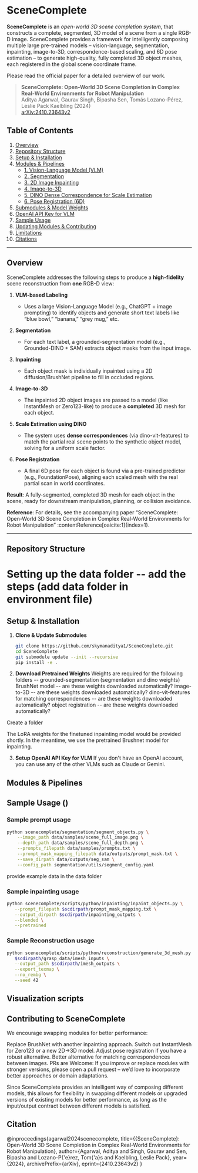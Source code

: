# SceneComplete

**SceneComplete** is an *open-world 3D scene completion system*, that constructs a complete, segmented, 3D model of a scene from a single RGB-D image. SceneComplete provides a framework for intelligently composing multiple large pre-trained models – vision-language, segmentation, inpainting, image-to-3D, correspondence-based scaling, and 6D pose estimation – to generate high-quality, fully completed 3D object meshes, each registered in the global scene coordinate frame. 

Please read the official paper for a detailed overview of our work. 
> **SceneComplete: Open-World 3D Scene Completion in Complex Real-World Environments for Robot Manipulation**  
> Aditya Agarwal, Gaurav Singh, Bipasha Sen, Tomás Lozano-Pérez, Leslie Pack Kaelbling (2024)  
> [arXiv:2410.23643v2]()

## Table of Contents

1. [Overview](#overview)
2. [Repository Structure](#repository-structure)
3. [Setup & Installation](#setup--installation)
4. [Modules & Pipelines](#modules--pipelines)
   - [1. Vision-Language Model (VLM)](#1-vision-language-model-vlm)
   - [2. Segmentation](#2-segmentation)
   - [3. 2D Image Inpainting](#3-2d-image-inpainting)
   - [4. Image-to-3D](#4-image-to-3d)
   - [5. DINO Dense Correspondence for Scale Estimation](#5-dino-dense-correspondence-for-scale-estimation)
   - [6. Pose Registration (6D)](#6-pose-registration-6d)
5. [Submodules & Model Weights](#submodules--model-weights)
6. [OpenAI API Key for VLM](#openai-api-key-for-vlm)
7. [Sample Usage](#sample-usage)
8. [Updating Modules & Contributing](#updating-modules--contributing)
9. [Limitations](#limitations)
10. [Citations](#citations)

---

## Overview

SceneComplete addresses the following steps to produce a **high-fidelity** scene reconstruction from **one** RGB-D view:

1. **VLM-based Labeling**  
   - Uses a large Vision-Language Model (e.g., ChatGPT + image prompting) to identify objects and generate short text labels like “blue bowl,” “banana,” “grey mug,” etc.

2. **Segmentation**  
   - For each text label, a grounded-segmentation model (e.g., Grounded-DINO + SAM) extracts object masks from the input image.

3. **Inpainting**  
   - Each object mask is individually inpainted using a 2D diffusion/BrushNet pipeline to fill in occluded regions.

4. **Image-to-3D**  
   - The inpainted 2D object images are passed to a model (like InstantMesh or Zero123-like) to produce a **completed** 3D mesh for each object.

5. **Scale Estimation using DINO**  
   - The system uses **dense correspondences** (via dino-vit-features) to match the partial real scene points to the synthetic object model, solving for a uniform scale factor.

6. **Pose Registration**  
   - A final 6D pose for each object is found via a pre-trained predictor (e.g., FoundationPose), aligning each scaled mesh with the real partial scan in world coordinates.

**Result**: A fully-segmented, completed 3D mesh for each object in the scene, ready for downstream manipulation, planning, or collision avoidance.

**Reference**: For details, see the accompanying paper “SceneComplete: Open-World 3D Scene Completion in Complex Real-World Environments for Robot Manipulation”  :contentReference[oaicite:1]{index=1}.

---

## Repository Structure

# Setting up the data folder -- add the steps (add data folder in environment file)

## Setup & Installation

1. **Clone & Update Submodules**  
   ```bash
   git clone https://github.com/skymanaditya1/SceneComplete.git
   cd SceneComplete
   git submodule update --init --recursive
   pip install -e .

2. **Download Pretrained Weights**
Weights are required for the following folders -- grounded-segmentation (segmentation and dino weights)
BrushNet model -- are these weights downloaded automatically?
image-to-3D -- are these weights downloaded automatically?
dino-vit-features for matching correspondences -- are these weights downloaded automatically? 
object registration -- are these weights downloaded automatically? 

Create a folder 

The LoRA weights for the finetuned inpainting model would be provided shortly. In the meantime, we use the pretrained Brushnet model for inpainting. 

3. **Setup OpenAI API Key for VLM**
If you don't have an OpenAI account, you can use any of the other VLMs such as Claude or Gemini. 

## Modules & Pipelines


## Sample Usage ()
### Sample prompt usage


```bash
python scenecomplete/segmentation/segment_objects.py \
    --image_path data/samples/scene_full_image.png \
    --depth_path data/samples/scene_full_depth.png \
    --prompts_filepath data/samples/prompts.txt \
    --prompt_mask_mapping_filepath data/outputs/prompt_mask.txt \
    --save_dirpath data/outputs/seg_sam \
    --config_path segmentation/utils/segment_config.yaml
```
provide example data in the data folder 

### Sample inpainting usage
```bash
python scenecomplete/scripts/python/inpainting/inpaint_objects.py \
   --prompt_filepath $scdirpath/prompt_mask_mapping.txt \
   --output_dirpath $scdirpath/inpainting_outputs \
   --blended \
   --pretrained
```

### Sample Reconstruction usage 
```bash
python scenecomplete/scripts/python/reconstruction/generate_3d_mesh.py \
   $scdirpath/grasp_data/imesh_inputs \
   --output_path $scdirpath/imesh_outputs \
   --export_texmap \
   --no_rembg \
   --seed 42
```

## Visualization scripts


## Contributing to SceneComplete
We encourage swapping modules for better performance:

Replace BrushNet with another inpainting approach.
Switch out InstantMesh for Zero123 or a new 2D→3D model.
Adjust pose registration if you have a robust alternative.
Better alternative for matching correspondences between images. 
PRs are Welcome: If you improve or replace modules with stronger versions, please open a pull request – we’d love to incorporate better approaches or domain adaptations.

Since SceneComplete provides an intelligent way of composing different models, this allows for flexibility in swapping different models or upgraded versions of existing models for better performance, as long as the input/output contract between different models is satisfied. 

## Citation
@inproceedings{agarwal2024scenecomplete,
  title={{SceneComplete}: Open-World 3D Scene Completion in Complex Real-World Environments for Robot Manipulation},
  author={Agarwal, Aditya and Singh, Gaurav and Sen, Bipasha and Lozano-P{\'e}rez, Tom{\'a}s and Kaelbling, Leslie Pack},
  year={2024},
  archivePrefix={arXiv},
  eprint={2410.23643v2}
}
